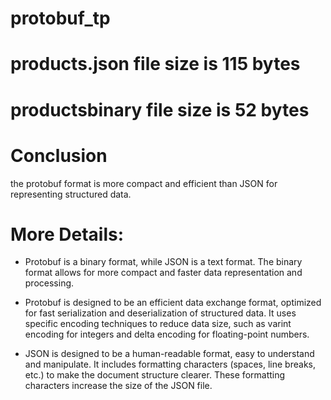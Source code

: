 # protobuf_tp

# products.json file size is 115 bytes

# productsbinary file size is 52 bytes

#

# Conclusion

the protobuf format is more compact and efficient than JSON for representing structured data. 

# More Details:

- Protobuf is a binary format, while JSON is a text format. The binary format allows for more compact and faster data representation and processing.

- Protobuf is designed to be an efficient data exchange format, optimized for fast serialization and deserialization of structured data. It uses specific encoding techniques to reduce data size, such as varint encoding for integers and delta encoding for floating-point numbers.

- JSON is designed to be a human-readable format, easy to understand and manipulate. It includes formatting characters (spaces, line breaks, etc.) to make the document structure clearer. These formatting characters increase the size of the JSON file.
